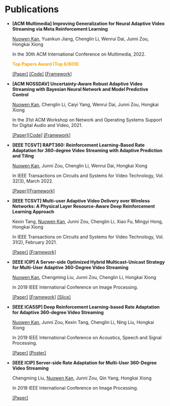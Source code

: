 # Publications

- **[ACM Multimedia] Improving Generalization for Neural Adaptive Video Streaming via Meta Reinforcement Learning**
  
  <u>Nuowen Kan</u>, Yuankun Jiang, Chenglin Li, Wenrui Dai, Junni Zou, Hongkai Xiong

  In the 30th ACM International Conference on Multimedia, 2022.

  <font color=orange>__Top Papers Award (Top 6/609)__</font>

  [\[Paper\]](https://dl.acm.org/doi/abs/10.1145/3503161.3548331) [\[Code\]](https://github.com/confiwent/merina) [\[Framework\]](pic/MM_22.png) 

<!-- <img class="profile-paper-pic" src="pic/nossdav'21.png" width = "800" height = "320"> -->

- **[ACM NOSSDAV] Uncertainty-Aware Robust Adaptive Video Streaming with Bayesian Neural Network and Model Predictive Control**
  
  <u>Nuowen Kan</u>, Chenglin Li, Caiyi Yang, Wenrui Dai, Junni Zou, Hongkai Xiong

  In the 31st ACM Workshop on Network and Operating Systems Support for Digital Audio and Video, 2021.

  [\[Paper\]](https://dl.acm.org/doi/abs/10.1145/3458306.3458872)[\[Code\]](https://github.com/confiwent/BayesMPC) [\[Framework\]](pic/nossdav'21.png)

<!-- <img class="profile-paper-pic" src="pic/tcsvt_21.png" width = "800" height = "250"> -->

- **[IEEE TCSVT] RAPT360: Reinforcement Learning-Based Rate Adaptation for 360-degree Video Streaming with Adaptive Prediction and Tiling**

    <u>Nuowen Kan</u>, Junni Zou, Chenglin Li, Wenrui Dai, Hongkai Xiong

    In IEEE Transactions on Circuits and Systems for Video Technology, Vol. 32(3), March 2022.

    [\[Paper\]](https://ieeexplore.ieee.org/document/9419061?reason=concurrency)[\[Framework\]](pic/tcsvt_21.png)

<!-- <img class="profile-paper-pic" src="pic/tcsvt_20.png" width = "800" height = "360"> -->

- **[IEEE TCSVT] Multi-user Adaptive Video Delivery over Wireless Networks: A Physical Layer Resource-Aware Deep Reinforcement Learning Approach**

    Kexin Tang, <u>Nuowen Kan</u>, Junni Zou, Chenglin Li, Xiao Fu, Mingyi Hong, Hongkai Xiong

    In IEEE Transactions on Circuits and Systems for Video Technology, Vol. 31(2), February 2021.

    [\[Paper\]](https://ieeexplore.ieee.org/abstract/document/9035396) [\[Framework\]](pic/tcsvt_20.png)

<!-- <img class="profile-paper-pic" src="pic/icip_19.png" width = "600" height = "360"> -->

- **[IEEE ICIP] A Server-side Optimized Hybrid Multicast-Unicast Strategy for Multi-User Adaptive 360-Degree Video Streaming**

    <u>Nuowen Kan</u>, Chengming Liu, Junni Zou, Chenglin Li, Hongkai Xiong

    In 2019 IEEE International Conference on Image Processing.

    [\[Paper\]](https://ieeexplore.ieee.org/abstract/document/8803007) [\[Framework\]](pic/icip_19.png) [\[Slice\]](https://drive.google.com/file/d/1y6tLxdk-TxEl9gnDd-EnFSwyXgHnoUKQ/view?usp=sharing)

<!-- <img class="profile-paper-pic" src="pic/icassp_19.png" width = "800" height = "360"> -->

- **[IEEE ICASSP] Deep Reinforcement Learning-based Rate Adaptation for Adaptive 360-degree Video Streaming**

    <u>Nuowen Kan</u>, Junni Zou, Kexin Tang, Chenglin Li, Ning Liu, Hongkai Xiong

    In 2019 IEEE International Conference on Acoustics, Speech and Signal Processing.

    [\[Paper\]](https://ieeexplore.ieee.org/document/8683779) [\[Poster\]](https://drive.google.com/file/d/1ZXA_Ut1n-HMu7117lQNG4i1EIK-ACOii/view?usp=sharing)

<!-- <img class="profile-paper-pic" src="pic/icip_18.png" width = "800" height = "360"> -->

- **[IEEE ICIP] Server-side Rate Adaptation for Multi-User 360-Degree Video Streaming**

    Chengming Liu, <u>Nuowen Kan</u>, Junni Zou, Qin Yang, Hongkai Xiong

    In 2018 IEEE International Conference on Image Processing.

    [\[Paper\]](https://ieeexplore.ieee.org/document/8451447)
